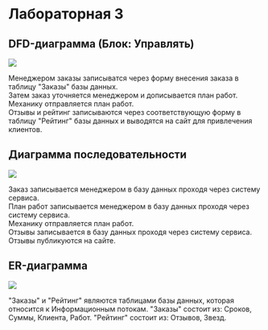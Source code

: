 # Лабораторная 3
## DFD-диаграмма (Блок: Управлять)
![](https://github.com/Scadar/PIS_labs/blob/main/lab3/03_A1.png)

Менеджером заказы записыватся через форму внесения заказа в таблицу "Заказы" базы данных.  
Затем заказ уточняется менеджером и дописывается план работ.  
Механику отправляется план работ.  
Отзывы и рейтинг записываются через соответствующую форму в таблицу "Рейтинг" базы данных и выводятся на сайт для привлечения клиентов.  

## Диаграмма последовательности
![](https://github.com/Scadar/PIS_labs/blob/main/lab3/1uml.png)

Заказ записывается менеджером в базу данных проходя через систему сервиса.  
План работ записывается менеджером в базу данных проходя через систему сервиса.  
Механику отправляется план работ.  
Отзывы записывается в базу данных проходя через систему сервиса.  
Отзывы публикуются на сайте.

## ER-диаграмма
![](https://github.com/Scadar/PIS_labs/blob/main/lab3/2uml.png)

"Заказы" и "Рейтинг" являются таблицами базы данных, которая относится к Информационным потокам. "Заказы" состоит из: Сроков, Суммы, Клиента, Работ. "Рейтинг" состоит из: Отзывов, Звезд.
